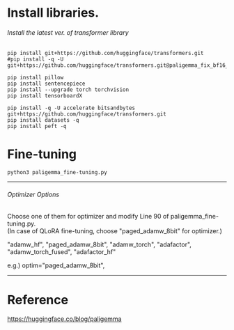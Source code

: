 # Install libraries.  
###### Install the latest ver. of transformer library

    pip install git+https://github.com/huggingface/transformers.git
    #pip install -q -U git+https://github.com/huggingface/transformers.git@paligemma_fix_bf16_multigpu
    
    pip install pillow
    pip install sentencepiece
    pip install --upgrade torch torchvision
    pip install tensorboardX
    
    pip install -q -U accelerate bitsandbytes git+https://github.com/huggingface/transformers.git
    pip install datasets -q
    pip install peft -q


# Fine-tuning

    python3 paligemma_fine-tuning.py

**** ** **
###### Optimizer Options
Choose one of them for optimizer and modify Line 90 of paligemma_fine-tuning.py.  
(In case of QLoRA fine-tuning, choose "paged_adamw_8bit" for optimizer.)  

"adamw_hf", "paged_adamw_8bit", "adamw_torch", "adafactor", "adamw_torch_fused", "adafactor_hf"  
  
e.g.) optim="paged_adamw_8bit",  
**** ** **

    
# Reference
  <https://huggingface.co/blog/paligemma>
